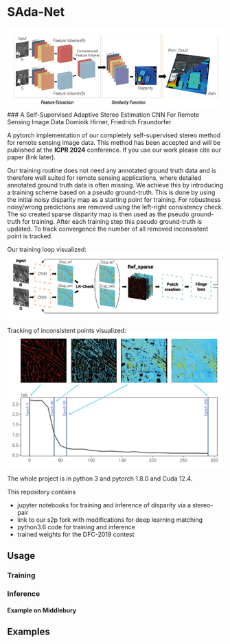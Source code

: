 # SAda-Net
<img src="./docs/Header.png" width="534" height="192">
### A Self-Supervised Adaptive Stereo Estimation CNN For Remote Sensing Image Data
Dominik Hirner, Friedrich Fraundorfer


A pytorch implementation of our completely self-supervised stereo method for remote sensing image data.
This method has been accepted and will be published at the **ICPR 2024** conference. If you use our work please cite our paper (link later).

Our training routine does not need any annotated ground truth data and is therefore well suited for remote sensing applications, where detailed annotated ground truth data is often missing. We achieve this by introducing a training scheme based on a pseudo ground-truth. This is done by using the initial noisy disparity map as a starting point for training. For robustness noisy/wrong predictions are removed using the left-right consistency check. The so created sparse disparity map is then used as the pseudo ground-truth for training. After each training step this pseudo ground-truth is updated. To track convergence the number of all removed inconsistent point is tracked. 

Our training loop visualized: 
![Training Loop](./docs/Disp_creation_new.png)

Tracking of inconsistent points visualized: 
![Incons Points](./docs/Dominik_ICPR_Pres_1-01.png)


The whole project is in python 3 and pytorch 1.8.0 and Cuda 12.4.

This repository contains

- jupyter notebooks for training and inference of disparity via a stereo-pair
- link to our s2p fork with modifications for deep learning matching
- python3.6 code for training and inference
- trained weights for the DFC-2019 contest

## Usage

### Training 

### Inference 
#### Example on Middlebury
## Examples

